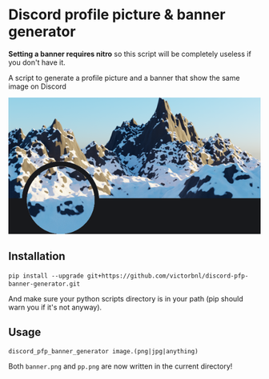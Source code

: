 # Discord profile picture & banner generator

**Setting a banner requires nitro** so this script will be completely useless if you don't have it.

A script to generate a profile picture and a banner that show the same image on Discord

<p align="center">
    <img src=".readme/screenshot.png">
</p>

## Installation

```
pip install --upgrade git+https://github.com/victorbnl/discord-pfp-banner-generator.git
```

And make sure your python scripts directory is in your path (pip should warn you if it's not anyway).

## Usage

```
discord_pfp_banner_generator image.(png|jpg|anything)
```

Both `banner.png` and `pp.png` are now written in the current directory!
